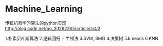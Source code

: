 # Machine_Learning
传统机器学习算法的python实现
http://blog.csdn.net/qq_20282263/article/list/2

1.朴素贝叶斯算法
2.逻辑回归 + 牛顿法
3.SVM, SMO
4.决策树
5.kmeans
6.KNN
